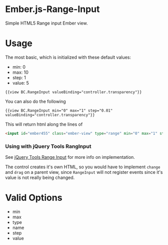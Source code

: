 Ember.js-Range-Input
====================

Simple HTML5 Range input Ember view.

Usage
=====

The most basic, which is initialized with these default values:
* min: 0
* max: 10
* step: 1
* value: 5

```
{{view BC.RangeInput valueBinding="controller.transparency"}}
```

You can also do the following
```
{{view BC.RangeInput min="0" max="1" step="0.01" valueBinding="controller.transparency"}}
```

This will return html along the lines of

```html
<input id="ember455" class="ember-view" type="range" min="0" max="1" step="0.01" value="1">
```

### Using with jQuery Tools RangInput
See [jQuery Tools Range Input](http://jquerytools.org/documentation/rangeinput/) for more info on implementation.

The control creates it's own HTML, so you would have to implement `change` and `drag` on a parent view, 
since `RangeInput` will not register events since it's value is not really being changed.

Valid Options
=============
* min
* max
* type
* name
* step
* value
